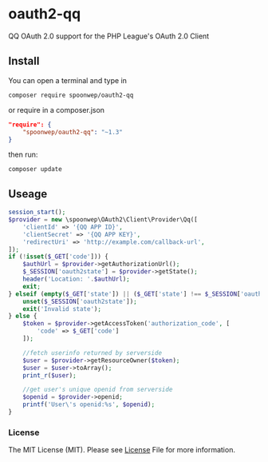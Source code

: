 # oauth2-qq

QQ OAuth 2.0 support for the PHP League's OAuth 2.0 Client

## Install

You can open a terminal and type in
```shell
composer require spoonwep/oauth2-qq
```
or require in a composer.json
```json
"require": {
	"spoonwep/oauth2-qq": "~1.3"
}
```
then run:
```shell
composer update
```

## Useage

```php
session_start();
$provider = new \spoonwep\OAuth2\Client\Provider\Qq([
	'clientId' => '{QQ APP ID}',
	'clientSecret' => '{QQ APP KEY}',
	'redirectUri' => 'http://example.com/callback-url',
]);
if (!isset($_GET['code'])) {
	$authUrl = $provider->getAuthorizationUrl();
	$_SESSION['oauth2state'] = $provider->getState();
	header('Location: '.$authUrl);
	exit;
} elseif (empty($_GET['state']) || ($_GET['state'] !== $_SESSION['oauth2state'])) {
	unset($_SESSION['oauth2state']);
	exit('Invalid state');
} else {
	$token = $provider->getAccessToken('authorization_code', [
		'code' => $_GET['code']
	]);

	//fetch userinfo returned by serverside
    $user = $provider->getResourceOwner($token);
    $user = $user->toArray();
    print_r($user);

    //get user's unique openid from serverside
    $openid = $provider->openid;
    printf('User\'s openid:%s', $openid);
}
```

### License

The MIT License (MIT). Please see [License](https://github.com/spoonwep/oauth2-qq/blob/master/LICENSE.txt) File for more information.
